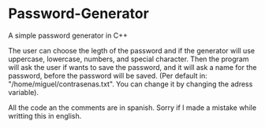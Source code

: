 # Password-Generator
 A simple password generator in C++

 The user can choose the legth of the password and 
 if the generator will use uppercase, lowercase, numbers, 
 and special character.
 Then the program will ask the user if wants to save the password, and it will ask a name for the password,
 before the password will be saved. (Per default in: "/home/miguel/contrasenas.txt". You can change it by changing the adress variable).

 All the code an the comments are in spanish.
 Sorry if I made a mistake while writting this in english.
